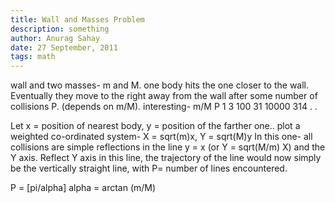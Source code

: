 ```yaml
---
title: Wall and Masses Problem
description: something
author: Anurag Sahay
date: 27 September, 2011
tags: math
---
```


wall and two masses- m and M. one body hits the one closer to the wall. Eventually they move to the right away from the wall after some number of collisions P. (depends on m/M).
interesting- 
m/M      P
1        3
100      31
10000    314
.
.

Let x = position of nearest body, y = position of the farther one..
plot a weighted co-ordinated system- X = sqrt(m)x, Y = sqrt(M)y
In this one- all collisions are simple reflections in the line y = x (or Y = sqrt(M/m) X)
and the Y axis.
Reflect Y axis in this line, the trajectory of the line would now simply be the vertically straight line, with P= number of lines encountered.

P = [pi/alpha]
alpha = arctan (m/M)
